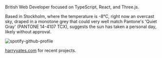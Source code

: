 British Web Developer focused on TypeScript, React, and Three.js.

<!-- WEATHER_START -->
Based in Stockholm, where the temperature is -8°C, right now an overcast sky, draped in a monotone grey that could very well match Pantone's 'Quiet Gray' (PANTONE 14-4107 TCX), suggests the sun has taken a personal day, likely without approval.
<!-- WEATHER_END -->

<p align="left">
  <a>
    <img src="https://spotify-github-profile.kittinanx.com/api/view?uid=bigbello&cover_image=true&theme=natemoo-re&show_offline=true&background_color=121212&interchange=false&bar_color=53b14f&bar_color_cover=false" alt="spotify-github-profile">
  </a>
</p>

[harryyates.com](https://harryyates.com) for recent projects.
